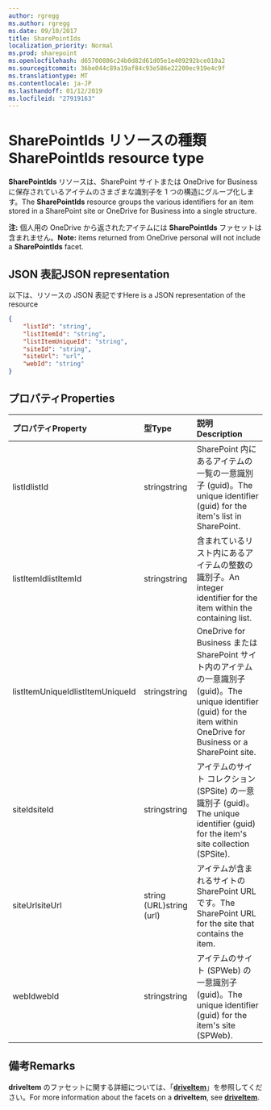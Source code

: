 ```yaml
---
author: rgregg
ms.author: rgregg
ms.date: 09/10/2017
title: SharePointIds
localization_priority: Normal
ms.prod: sharepoint
ms.openlocfilehash: d65700806c24b0d82d61d05e1e409292bce010a2
ms.sourcegitcommit: 36be044c89a19af84c93e586e22200ec919e4c9f
ms.translationtype: MT
ms.contentlocale: ja-JP
ms.lasthandoff: 01/12/2019
ms.locfileid: "27919163"
---
```

# <a name="sharepointids-resource-type"></a><span data-ttu-id="80b8e-102">SharePointIds リソースの種類</span><span class="sxs-lookup"><span data-stu-id="80b8e-102">SharePointIds resource type</span></span>

<span data-ttu-id="80b8e-103">**SharePointIds** リソースは、SharePoint サイトまたは OneDrive for Business に保存されているアイテムのさまざまな識別子を 1 つの構造にグループ化します。</span><span class="sxs-lookup"><span data-stu-id="80b8e-103">The **SharePointIds** resource groups the various identifiers for an item stored in a SharePoint site or OneDrive for Business into a single structure.</span></span>

<span data-ttu-id="80b8e-104">**注:** 個人用の OneDrive から返されたアイテムには **SharePointIds** ファセットは含まれません。</span><span class="sxs-lookup"><span data-stu-id="80b8e-104">**Note:** items returned from OneDrive personal will not include a **SharePointIds** facet.</span></span>

## <a name="json-representation"></a><span data-ttu-id="80b8e-105">JSON 表記</span><span class="sxs-lookup"><span data-stu-id="80b8e-105">JSON representation</span></span>

<span data-ttu-id="80b8e-106">以下は、リソースの JSON 表記です</span><span class="sxs-lookup"><span data-stu-id="80b8e-106">Here is a JSON representation of the resource</span></span>

<!-- {
  "blockType": "resource",
  "optionalProperties": [ "listId", "listItemId", "listItemUniqueId", "siteId", "siteUrl", "webId" ],
  "@odata.type": "microsoft.graph.sharepointIds"
}-->

```json
{
    "listId": "string",
    "listItemId": "string",
    "listItemUniqueId": "string",
    "siteId": "string",
    "siteUrl": "url",
    "webId": "string"
}
```

## <a name="properties"></a><span data-ttu-id="80b8e-107">プロパティ</span><span class="sxs-lookup"><span data-stu-id="80b8e-107">Properties</span></span>

| <span data-ttu-id="80b8e-108">プロパティ</span><span class="sxs-lookup"><span data-stu-id="80b8e-108">Property</span></span>         | <span data-ttu-id="80b8e-109">型</span><span class="sxs-lookup"><span data-stu-id="80b8e-109">Type</span></span>         | <span data-ttu-id="80b8e-110">説明</span><span class="sxs-lookup"><span data-stu-id="80b8e-110">Description</span></span>
|:-----------------|:-------------|:-------------------------------------------
| <span data-ttu-id="80b8e-111">listId</span><span class="sxs-lookup"><span data-stu-id="80b8e-111">listId</span></span>           | <span data-ttu-id="80b8e-112">string</span><span class="sxs-lookup"><span data-stu-id="80b8e-112">string</span></span>       | <span data-ttu-id="80b8e-113">SharePoint 内にあるアイテムの一覧の一意識別子 (guid)。</span><span class="sxs-lookup"><span data-stu-id="80b8e-113">The unique identifier (guid) for the item's list in SharePoint.</span></span>
| <span data-ttu-id="80b8e-114">listItemId</span><span class="sxs-lookup"><span data-stu-id="80b8e-114">listItemId</span></span>       | <span data-ttu-id="80b8e-115">string</span><span class="sxs-lookup"><span data-stu-id="80b8e-115">string</span></span>       | <span data-ttu-id="80b8e-116">含まれているリスト内にあるアイテムの整数の識別子。</span><span class="sxs-lookup"><span data-stu-id="80b8e-116">An integer identifier for the item within the containing list.</span></span>
| <span data-ttu-id="80b8e-117">listItemUniqueId</span><span class="sxs-lookup"><span data-stu-id="80b8e-117">listItemUniqueId</span></span> | <span data-ttu-id="80b8e-118">string</span><span class="sxs-lookup"><span data-stu-id="80b8e-118">string</span></span>       | <span data-ttu-id="80b8e-119">OneDrive for Business または SharePoint サイト内のアイテムの一意識別子 (guid)。</span><span class="sxs-lookup"><span data-stu-id="80b8e-119">The unique identifier (guid) for the item within OneDrive for Business or a SharePoint site.</span></span>
| <span data-ttu-id="80b8e-120">siteId</span><span class="sxs-lookup"><span data-stu-id="80b8e-120">siteId</span></span>           | <span data-ttu-id="80b8e-121">string</span><span class="sxs-lookup"><span data-stu-id="80b8e-121">string</span></span>       | <span data-ttu-id="80b8e-122">アイテムのサイト コレクション (SPSite) の一意識別子 (guid)。</span><span class="sxs-lookup"><span data-stu-id="80b8e-122">The unique identifier (guid) for the item's site collection (SPSite).</span></span>
| <span data-ttu-id="80b8e-123">siteUrl</span><span class="sxs-lookup"><span data-stu-id="80b8e-123">siteUrl</span></span>          | <span data-ttu-id="80b8e-124">string (URL)</span><span class="sxs-lookup"><span data-stu-id="80b8e-124">string (url)</span></span> | <span data-ttu-id="80b8e-125">アイテムが含まれるサイトの SharePoint URL です。</span><span class="sxs-lookup"><span data-stu-id="80b8e-125">The SharePoint URL for the site that contains the item.</span></span>
| <span data-ttu-id="80b8e-126">webId</span><span class="sxs-lookup"><span data-stu-id="80b8e-126">webId</span></span>            | <span data-ttu-id="80b8e-127">string</span><span class="sxs-lookup"><span data-stu-id="80b8e-127">string</span></span>       | <span data-ttu-id="80b8e-128">アイテムのサイト (SPWeb) の一意識別子 (guid)。</span><span class="sxs-lookup"><span data-stu-id="80b8e-128">The unique identifier (guid) for the item's site (SPWeb).</span></span>

## <a name="remarks"></a><span data-ttu-id="80b8e-129">備考</span><span class="sxs-lookup"><span data-stu-id="80b8e-129">Remarks</span></span>

<span data-ttu-id="80b8e-130">**driveItem** のファセットに関する詳細については、「[**driveItem**](driveitem.md)」を参照してください。</span><span class="sxs-lookup"><span data-stu-id="80b8e-130">For more information about the facets on a **driveItem**, see [**driveItem**](driveitem.md).</span></span>



<!-- uuid: 8fcb5dbc-d5aa-4681-8e31-b001d5168d79
2015-10-25 14:57:30 UTC -->
<!-- {
  "type": "#page.annotation",
  "description": "The SharepointIds facet provides Sharepoint ids associated with an item.",
  "keywords": "item, unique, id, csom, facet",
  "section": "documentation",
  "tocPath": "Facets/SharepointIds"
} -->
